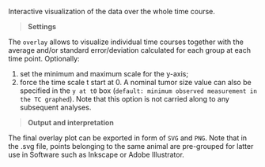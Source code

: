 
Interactive visualization of the data over the whole time course. 


> **Settings**

The `overlay` allows to visualize individual time courses together with the average and/or standard error/deviation calculated for each group at each time point.  Optionally:

1. set the minimum and maximum scale for the y-axis;
2. force the time scale t start at 0. A nominal tumor size value can also be specified in the `y at t0` box (``default: minimum observed measurement in the TC graphed``). Note that this option is not carried along to any subsequent analyses.


> **Output and interpretation**


The final overlay plot can be exported in form of `SVG` and `PNG`. Note that in the .svg file, points belonging to the same animal are pre-grouped for latter use in Software such as Inkscape or Adobe Illustrator.


